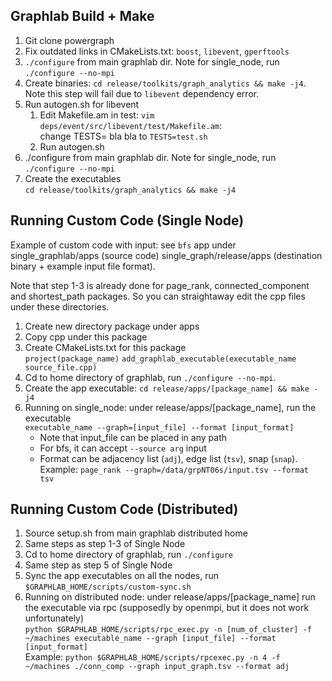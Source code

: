 ## Graphlab Build + Make
1. Git clone powergraph
2. Fix outdated links in CMakeLists.txt: `boost`, `libevent`, `gperftools`
3. `./configure` from main graphlab dir. Note for single_node, run `./configure --no-mpi`
4. Create binaries: `cd release/toolkits/graph_analytics && make -j4`. 
Note this step will fail due to `libevent` dependency error.
5. Run autogen.sh for libevent
    1. Edit Makefile.am in test: `vim deps/event/src/libevent/test/Makefile.am`:  
    change TESTS= bla bla to `TESTS=test.sh`
    2. Run autogen.sh
6. ./configure from main graphlab dir. Note for single_node, run `./configure --no-mpi`
7. Create the executables  
`cd release/toolkits/graph_analytics && make -j4`
  
## Running Custom Code (Single Node)
Example of custom code with input: see `bfs` app under single_graphlab/apps (source code) single_graph/release/apps (destination binary + example input file format).  

Note that step 1-3 is already done for page_rank, connected_component and shortest_path packages. So you can straightaway edit the cpp files under these directories.

1. Create new directory package under apps
2. Copy cpp under this package
3. Create CMakeLists.txt for this package  
`project(package_name)`
`add_graphlab_executable(executable_name source_file.cpp)`
4. Cd to home directory of graphlab, run `./configure --no-mpi`.
5. Create the app executable: `cd release/apps/[package_name] && make -j4`
6. Running on single_node: under release/apps/[package_name], run the executable  
    `executable_name --graph=[input_file] --format [input_format]`
    - Note that input_file can be placed in any path
    - For bfs, it can accept `--source arg` input
    - Format can be adjacency list (`adj`), edge list (`tsv`), snap (`snap`).  
    Example: `page_rank --graph=/data/grpNT06s/input.tsv --format tsv`

## Running Custom Code (Distributed)

1. Source setup.sh from main graphlab distributed home
2. Same steps as step 1-3 of Single Node
3. Cd to home directory of graphlab, run `./configure`
4. Same step as step 5 of Single Node
5. Sync the app executables on all the nodes, run `$GRAPHLAB_HOME/scripts/custom-sync.sh`
6. Running on distributed node: under release/apps/[package_name] run the executable via rpc (supposedly by openmpi, but it does not work unfortunately)  
    `python $GRAPHLAB_HOME/scripts/rpc_exec.py -n [num_of_cluster] -f ~/machines executable_name --graph [input_file] --format [input_format]`  
    Example: `python $GRAPHLAB_HOME/scripts/rpcexec.py -n 4 -f ~/machines ./conn_comp --graph input_graph.tsv --format adj`
